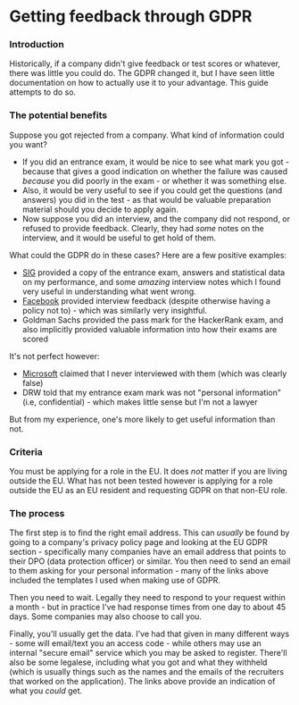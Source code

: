 # Getting feedback through GDPR

### Introduction

Historically, if a company didn't give feedback or test scores or whatever, there was little you could do. The GDPR changed it, but I have seen little documentation on how to actually use it to your advantage. This guide attempts to do so.

### The potential benefits

Suppose you got rejected from a company. What kind of information could you want?

* If you did an entrance exam, it would be nice to see what mark you got - because that gives a good indication on whether the failure was caused _because_ you did poorly in the exam - or whether it was something else.
* Also, it would be very useful to see if you could get the questions (and answers) you did in the test - as that would be valuable preparation material should you decide to apply again.
* Now suppose you did an interview, and the company did not respond, or refused to provide feedback. Clearly, they had _some_ notes on the interview, and it would be useful to get hold of them.

What could the GDPR do in these cases? Here are a few positive examples:

* [SIG](Application%20experiences/2021-22/SIG/Quantitative%20Trader%20-%202022%20Programme.md) provided a copy of the entrance exam, answers and statistical data on my performance, and some _amazing_ interview notes which I found very useful in understanding what went wrong.
* [Facebook](Application%20experiences/2021-22/Facebook/Software%20Engineer,%20University%20Grad.md) provided interview feedback (despite otherwise having a policy not to) - which was similarly very insightful.
* Goldman Sachs provided the pass mark for the HackerRank exam, and also implicitly provided valuable information into how their exams are scored

It's not perfect however:

* [Microsoft](Application%20experiences/2021-22/Microsoft/UK%20New%20Grad.md) claimed that I never interviewed with them (which was clearly false)
* DRW told that my entrance exam mark was not "personal information" (i.e, confidential) - which makes little sense but I'm not a lawyer

But from my experience, one's more likely to get useful information than not.

### Criteria

You must be applying for a role in the EU. It does _not_ matter if you are living outside the EU. What has not been tested however is applying for a role outside the EU as an EU resident and requesting GDPR on that non-EU role.

### The process

The first step is to find the right email address. This can _usually_ be found by going to a company's privacy policy page and looking at the EU GDPR section - specifically many companies have an email address that points to their DPO (data protection officer) or similar. You then need to send an email to them asking for your personal information - many of the links above included the templates I used when making use of GDPR. 

Then you need to wait. Legally they need to respond to your request within a month - but in practice I've had response times from one day to about 45 days. Some companies may also choose to call you. 

Finally, you'll usually get the data. I've had that given in many different ways - some will email/text you an access code - while others may use an internal "secure email" service which you may be asked to register. There'll also be some legalese, including what you got and what they withheld (which is usually things such as the names and the emails of the recruiters that worked on the application). The links above provide an indication of what you _could_ get.
